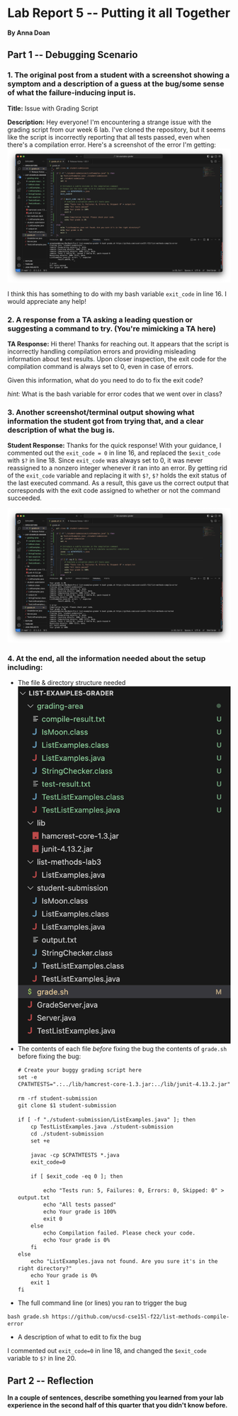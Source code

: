 # Lab Report 5 -- Putting it all Together
**By Anna Doan**

## Part 1 -- Debugging Scenario
### 1. The original post from a student with a screenshot showing a symptom and a description of a guess at the bug/some sense of what the failure-inducing input is.
**Title:** Issue with Grading Script

**Description:** Hey everyone! I'm encountering a strange issue with the grading script from our week 6 lab. I've cloned the repository, but it seems like the script is incorrectly reporting that all tests passed, even when there's a compilation error. Here's a screenshot of the error I'm getting:
![Error Screenshot](l5-error-ss.png)

I think this has something to do with my bash variable `exit_code` in line 16. I would appreciate any help!

### 2. A response from a TA asking a leading question or suggesting a command to try. (You're mimicking a TA here)

**TA Response:** Hi there! Thanks for reaching out. It appears that the script is incorrectly handling compilation errors and providing misleading information about test results. Upon closer inspection, the exit code for the compilation command is always set to 0, even in case of errors.

Given this information, what do you need to do to fix the exit code? 


_hint:_ What is the bash variable for error codes that we went over in class?

### 3. Another screenshot/terminal output showing what information the student got from trying that, and a clear description of what the bug is. 

**Student Response:** Thanks for the quick response! With your guidance, I commented out the `exit_code = 0` in line 16, and replaced the `$exit_code` with `$?` in line 18. Since `exit_code` was always set to 0, it was never reassigned to a nonzero integer whenever it ran into an error. By getting rid of the `exit_code` variable and replacing it with `$?`, `$?` holds the exit status of the last executed command. As a result, this gave us the correct output that corresponds with the exit code assigned to whether or not the command succeeded. 

![Output Screenshot](l5-correct-output.png)

### 4. At the end, all the information needed about the setup including:
- The file & directory structure needed
  ![structure](l5-struct.png)
- The contents of each file _before_ fixing the bug
  the contents of `grade.sh` before fixing the bug:
  ```
  # Create your buggy grading script here
  set -e
  CPATHTESTS=".:../lib/hamcrest-core-1.3.jar:../lib/junit-4.13.2.jar"
  
  rm -rf student-submission
  git clone $1 student-submission

  if [ -f "./student-submission/ListExamples.java" ]; then
      cp TestListExamples.java ./student-submission
      cd ./student-submission
      set +e

      javac -cp $CPATHTESTS *.java
      exit_code=0

      if [ $exit_code -eq 0 ]; then
         
          echo "Tests run: 5, Failures: 0, Errors: 0, Skipped: 0" > output.txt
          echo "All tests passed"
          echo Your grade is 100%
          exit 0
      else
          echo Compilation failed. Please check your code.
          echo Your grade is 0%
      fi
  else
      echo "ListExamples.java not found. Are you sure it's in the right directory?"
      echo Your grade is 0%
      exit 1
  fi
  ```
- The full command line (or lines) you ran to trigger the bug
```
bash grade.sh https://github.com/ucsd-cse15l-f22/list-methods-compile-error
```
- A description of what to edit to fix the bug

  
I commented out `exit_code=0` in line 18, and changed the `$exit_code` variable to `$?` in line 20. 

## Part 2 -- Reflection
**In a couple of sentences, describe something you learned from your lab experience in the second half of this quarter that you didn't know before.**
